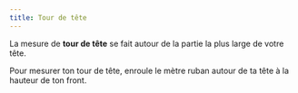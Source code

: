 ```yaml
---
title: Tour de tête
---
```


La mesure de **tour de tête** se fait autour de la partie la plus large de votre tête.

Pour mesurer ton tour de tête, enroule le mètre ruban autour de ta tête à la hauteur de ton front.
<MeasieImage />
